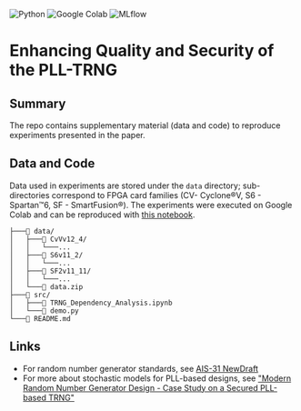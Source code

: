 ![Python](https://img.shields.io/static/v1?style=for-the-badge&message=Python&color=3776AB&logo=Python&logoColor=FFFFFF&label=)
![Google Colab](https://img.shields.io/static/v1?style=for-the-badge&message=Google+Colab&color=222222&logo=Google+Colab&logoColor=F9AB00&label=)
![MLflow](https://img.shields.io/static/v1?style=for-the-badge&message=MLflow&color=0194E2&logo=MLflow&logoColor=FFFFFF&label=)


# Enhancing Quality and Security of the PLL-TRNG

## Summary

The repo contains supplementary material (data and code) to reproduce experiments presented in the paper.


## Data and Code

Data used in experiments are stored under the `data` directory; sub-directories correspond to FPGA card families (CV- Cyclone®V, S6 - Spartan™6, SF - SmartFusion®). The experiments were executed on Google Colab and can be reproduced with [this notebook](src/TRNG_Dependency_Analysis.ipynb).
```
├───📁 data/
│   ├───📁 CvVv12_4/
│   │   └───...
│   ├───📁 S6v11_2/
│   │   └───...
│   ├───📁 SF2v11_11/
│   │   └───...
│   └───📄 data.zip
├───📁 src/
│   ├───📄 TRNG_Dependency_Analysis.ipynb
│   └───📄 demo.py
└───📄 README.md
```

## Links

- For random number generator standards, see [AIS-31 NewDraft](https://www.bsi.bund.de/SharedDocs/Downloads/EN/BSI/Certification/Interpretations/AIS_31_Functionality_classes_for_random_number_generators_e.pdf?__blob=publicationFile&v=5)
- For more about stochastic models for PLL-based designs, see ["Modern Random Number Generator Design - Case Study on a Secured PLL-based TRNG"](https://www.degruyter.com/document/doi/10.1515/itit-2018-0025/html?lang=en)
